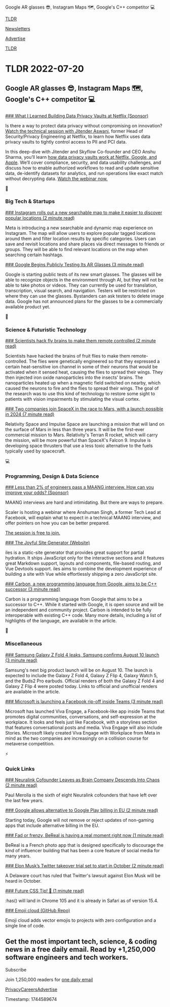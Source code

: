 Google AR glasses 😎, Instagram Maps 🗺️, Google's C++ competitor ‍💻

[TLDR](/)

[Newsletters](/newsletters)

[Advertise](https://advertise.tldr.tech/)

[TLDR](/)

# TLDR 2022-07-20

## Google AR glasses 😎, Instagram Maps 🗺️, Google's C++ competitor ‍💻

### 

[### What I Learned Building Data Privacy Vaults at Netflix (Sponsor)](https://info.skyflow.com/data-privacy-vaults-netflix-tldr?utm_source=tldr&amp;utm_medium=newsletter&amp;utm_campaign=tldr+2022)

Is there a way to protect data privacy without compromising on innovation? [Watch the technical session with Jitender Aswani](https://info.skyflow.com/data-privacy-vaults-netflix-tldr?utm_source=TLDR&utm_medium=newsletter&utm_campaign=TLDR+2022), former Head of Security/Privacy Engineering at Netflix, to learn how Netflix uses data privacy vaults to tightly control access to PII and PCI data.

In this deep-dive with Jitender and Skyflow Co-founder and CEO Anshu Sharma, you’ll learn [how data privacy vaults work at Netflix, Google, and Apple](https://info.skyflow.com/data-privacy-vaults-netflix-tldr?utm_source=TLDR&utm_medium=newsletter&utm_campaign=TLDR+2022). We’ll cover compliance, security, and data usability challenges, and discuss how to enable authorized workflows to read and update sensitive data, de-identify datasets for analytics, and run operations like exact match without decrypting data. [Watch the webinar now.](https://info.skyflow.com/data-privacy-vaults-netflix-tldr?utm_source=TLDR&utm_medium=newsletter&utm_campaign=TLDR+2022)

📱

### Big Tech & Startups

[### Instagram rolls out a new searchable map to make it easier to discover popular locations (2 minute read)](https://techcrunch.com/2022/07/19/instagram-new-searchable-map-experience/?utm_source=tldrnewsletter)

Meta is introducing a new searchable and dynamic map experience on Instagram. The map will allow users to explore popular tagged locations around them and filter location results by specific categories. Users can save and revisit locations and share places via direct messages to friends or groups. They will be able to find relevant locations on the map when searching certain hashtags.

[### Google Begins Publicly Testing Its AR Glasses (3 minute read)](https://www.cnet.com/tech/computing/google-begins-publicly-testing-its-ar-glasses/?utm_source=tldrnewsletter)

Google is starting public tests of its new smart glasses. The glasses will be able to recognize objects in the environment through AI, but they will not be able to take photos or videos. They can currently be used for translation, transcription, visual search, and navigation. Testers will be restricted on where they can use the glasses. Bystanders can ask testers to delete image data. Google has not announced plans for the glasses to be a commercially available product yet.

🚀

### Science & Futuristic Technology

[### Scientists hack fly brains to make them remote controlled (2 minute read)](https://newatlas.com/science/fly-brains-hack-remote-controlled/?utm_source=tldrnewsletter)

Scientists have hacked the brains of fruit flies to make them remote-controlled. The flies were genetically engineered so that they expressed a certain heat-sensitive ion channel in some of their neurons that would be activated when it sensed heat, causing the flies to spread their wings. They then injected iron oxide nanoparticles into the insects' brains. The nanoparticles heated up when a magnetic field switched on nearby, which caused the neurons to fire and the flies to spread their wings. The goal of the research was to use this kind of technology to restore some sight to patients with vision impairments by stimulating the visual cortex.

[### Two companies join SpaceX in the race to Mars, with a launch possible in 2024 (7 minute read)](https://arstechnica.com/science/2022/07/relativity-and-impulse-space-say-theyre-flying-to-mars-in-late-2024/?utm_source=tldrnewsletter)

Relativity Space and Impulse Space are launching a mission that will land on the surface of Mars in less than three years. It will be the first-ever commercial mission to Mars. Relativity's Terran R rocket, which will carry the mission, will be more powerful than SpaceX's Falcon 9. Impulse is developing space thrusters that use a less toxic alternative to the fuels typically used by spacecraft.

💻

### Programming, Design & Data Science

[### Less than 2% of engineers pass a MAANG interview. How can you improve your odds? (Sponsor)](https://www.scaler.com/event/webinar/?utm_source=ads&amp;utm_medium=publisher-deal&amp;utm_content=tldr-devstory-email1-20july2022&amp;utm_campaign=brand-usa_scaler_freetrial_ads_publisher-deal_tldr-devstory-freetrial-interviewprep-20july2022_usa-country_all)

MAANG interviews are hard and intimidating. But there are ways to prepare.

Scaler is hosting a webinar where Anshuman Singh, a former Tech Lead at Facebook, will explain what to expect in a technical MAANG interview, and offer pointers on how you can be better prepared.

[The session is free to join.](https://www.scaler.com/event/webinar/?utm_source=ads&utm_medium=publisher-deal&utm_content=tldr-devstory-email1-20july2022&utm_campaign=brand-usa_scaler_freetrial_ads_publisher-deal_tldr-devstory-freetrial-interviewprep-20july2022_usa-country_all)

[### The Joyful Site Generator (Website)](https://iles.pages.dev/?utm_source=tldrnewsletter)

iles is a static-site generator that provides great support for partial hydration. It ships JavaScript only for the interactive sections and it features great Markdown support, layouts and components, file-based routing, and Vue Devtools support. iles aims to combine the development experience of building a site with Vue while effortlessly shipping a zero JavaScript site.

[### Carbon, a new programming language from Google, aims to be C++ successor (3 minute read)](https://9to5google.com/2022/07/19/carbon-programming-language-google-cpp/?utm_source=tldrnewsletter)

Carbon is a programming language from Google that aims to be a successor to C++. While it started with Google, it is open source and will be an independent and community project. Carbon is intended to be fully interoperable with existing C++ code. Many more details, including a list of highlights of the language, are available in the article.

🎁

### Miscellaneous

[### Samsung Galaxy Z Fold 4 leaks, Samsung confirms August 10 launch (3 minute read)](https://arstechnica.com/gadgets/2022/07/samsung-galaxy-z-fold-4-leaks-samsung-confirms-august-10-launch/?utm_source=tldrnewsletter)

Samsung's next big product launch will be on August 10. The launch is expected to include the Galaxy Z Fold 4, Galaxy Z Flip 4, Galaxy Watch 5, and the Buds2 Pro earbuds. Official renders of both the Galaxy Z Fold 4 and Galaxy Z Flip 4 were posted today. Links to official and unofficial renders are available in the article.

[### Microsoft is launching a Facebook rip-off inside Teams (3 minute read)](https://www.theverge.com/2022/7/19/23268187/microsoft-viva-engage-facebook-work-yammer?utm_source=tldrnewsletter)

Microsoft has launched Viva Engage, a Facebook-like app inside Teams that promotes digital communities, conversations, and self-expression at the workplace. It looks and feels just like Facebook, with a storylines section that features conversational posts and media. Viva Engage will also include Stories. Microsoft likely created Viva Engage with Workplace from Meta in mind as the two companies are increasingly on a collision course for metaverse competition.

⚡

### Quick Links

[### Neuralink Cofounder Leaves as Brain Company Descends Into Chaos (2 minute read)](https://futurism.com/the-byte/neuralink-cofounder-leaves?utm_source=tldrnewsletter)

Paul Merolla is the sixth of eight Neuralink cofounders that have left over the last few years.

[### Google allows alternative to Google Play billing in EU (2 minute read)](https://chromeunboxed.com/dma-google-play-alternative-billing?utm_source=tldrnewsletter)

Starting today, Google will not remove or reject updates of non-gaming apps that include alternative billing in the EU.

[### Fad or frenzy, BeReal is having a real moment right now (1 minute read)](https://www.fastcompany.com/90770543/fad-or-frenzy-bereal-is-having-a-real-moment-right-now?utm_source=tldrnewsletter)

BeReal is a French photo app that is designed specifically to discourage the kind of influencer building that has been a core feature of social media for many years.

[### Elon Musk’s Twitter takeover trial set to start in October (2 minute read)](https://www.theverge.com/2022/7/19/23270119/elon-musk-twitter-trial-october?utm_source=tldrnewsletter)

A Delaware court has ruled that Twitter's lawsuit against Elon Musk will be heard in October.

[### Future CSS Tip! 🔮 (1 minute read)](https://threadreaderapp.com/jh3yy/status/1549101796794273795?s=20&amp;t=cctrxvtoxoz7e35dyycf5q)

:has() will land in Chrome 105 and it is already in Safari as of version 15.4.

[### Emoji cloud (GitHub Repo)](https://alohe.github.io/emojicloud/?utm_source=tldrnewsletter)

Emoji cloud adds vector emojis to projects with zero configuration and a single line of code.

## Get the most important tech, science, & coding news in a free daily email. Read by +1,250,000 software engineers and tech workers.

Subscribe

Join 1,250,000 readers for [one daily email](/api/latest/tech)

[Privacy](/privacy)[Careers](https://jobs.ashbyhq.com/tldr.tech)[Advertise](/tech/advertise)

Timestamp: 1744589674